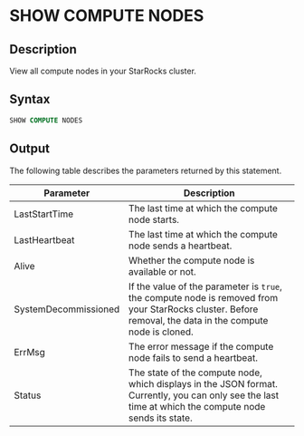 # SHOW COMPUTE NODES

## Description

View all compute nodes in your StarRocks cluster.

## Syntax

```SQL
SHOW COMPUTE NODES
```

## Output

The following table describes the parameters returned by this statement.

| **Parameter**        | **Description**                                              |
| -------------------- | ------------------------------------------------------------ |
| LastStartTime        | The last time at which the compute node starts.                   |
| LastHeartbeat        | The last time at which the compute node sends a heartbeat.        |
| Alive                | Whether the compute node is available or not.                     |
| SystemDecommissioned | If the value of the parameter is `true`, the compute node is removed from your StarRocks cluster. Before removal, the data in the compute node is cloned. |
| ErrMsg               | The error message if the compute node fails to send a heartbeat.  |
| Status               | The state of the compute node, which displays in the JSON format. Currently, you can only see the last time at which the compute node sends its state. |
